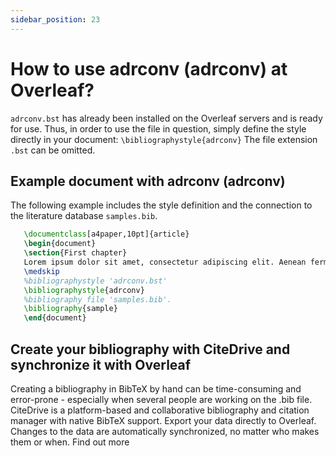 ```yaml
---
sidebar_position: 23
---
```


# How to use adrconv (adrconv) at Overleaf?
`adrconv.bst` has already been installed on the Overleaf servers and is ready for use. Thus, in order to use the file in question, simply define the style directly in your document: `\bibliographystyle{adrconv}` The file extension `.bst` can be omitted.

## Example document with adrconv (adrconv)
The following example includes the style definition and the connection to the literature database `samples.bib`.
```tex
   \documentclass[a4paper,10pt]{article}
   \begin{document}
   \section{First chapter}
   Lorem ipsum dolor sit amet, consectetur adipiscing elit. Aenean fermentum justo massa, ut maximus mauris sodales et. Aenean vel elit a erat rhoncus pharetra.
   \medskip
   %bibliographystyle 'adrconv.bst'
   \bibliographystyle{adrconv}
   %bibliography file 'samples.bib'.
   \bibliography{sample}
   \end{document}
```

## Create your bibliography with CiteDrive and synchronize it with Overleaf
Creating a bibliography in BibTeX by hand can be time-consuming and error-prone - especially when several people are working on the .bib file. CiteDrive is a platform-based and collaborative bibliography and citation manager with native BibTeX support. Export your data directly to Overleaf. Changes to the data are automatically synchronized, no matter who makes them or when. Find out more